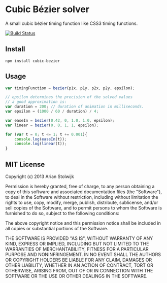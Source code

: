 Cubic Bézier solver
===================

A small cubic bézier timing function like CSS3 timing functions.

[![Build Status](https://secure.travis-ci.org/arian/LISP.js.png)](http://travis-ci.org/arian/cubic-bezier)

Install
-------

	npm install cubic-bezier

Usage
-----

``` js
var timingFunction = bezier(p1x, p1y, p2x, p2y, epsilon);

// epsilon determines the precision of the solved values
// a good approximation is:
var duration = 200; // duration of animation in milliseconds.
var epsilon = (1000 / 60 / duration) / 4;

var easeIn = bezier(0.42, 0, 1.0, 1.0, epsilon);
var linear = bezier(0, 0, 1, 1, epsilon);

for (var t = 0; t <= 1; t += 0.001){
	console.log(easeIn(t));
	console.log(linear(t));
}
```

## MIT License

Copyright (c) 2013 Arian Stolwijk

Permission is hereby granted, free of charge, to any person obtaining a copy of
this software and associated documentation files (the "Software"), to deal in
the Software without restriction, including without limitation the rights to
use, copy, modify, merge, publish, distribute, sublicense, and/or sell copies
of the Software, and to permit persons to whom the Software is furnished to do
so, subject to the following conditions:

The above copyright notice and this permission notice shall be included in all
copies or substantial portions of the Software.

THE SOFTWARE IS PROVIDED "AS IS", WITHOUT WARRANTY OF ANY KIND, EXPRESS OR
IMPLIED, INCLUDING BUT NOT LIMITED TO THE WARRANTIES OF MERCHANTABILITY,
FITNESS FOR A PARTICULAR PURPOSE AND NONINFRINGEMENT. IN NO EVENT SHALL THE
AUTHORS OR COPYRIGHT HOLDERS BE LIABLE FOR ANY CLAIM, DAMAGES OR OTHER
LIABILITY, WHETHER IN AN ACTION OF CONTRACT, TORT OR OTHERWISE, ARISING FROM,
OUT OF OR IN CONNECTION WITH THE SOFTWARE OR THE USE OR OTHER DEALINGS IN THE
SOFTWARE.
